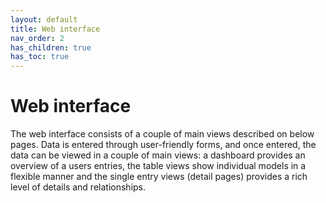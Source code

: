 ```yaml
---
layout: default
title: Web interface
nav_order: 2
has_children: true
has_toc: true
---
```

# Web interface
The web interface consists of a couple of main views described on below pages. Data is entered through user-friendly forms, and once entered, the data can be viewed in a couple of main views: a dashboard provides an overview of a users entries, the table views show individual models in a flexible manner and the single entry views (detail pages) provides a rich level of details and relationships. 
